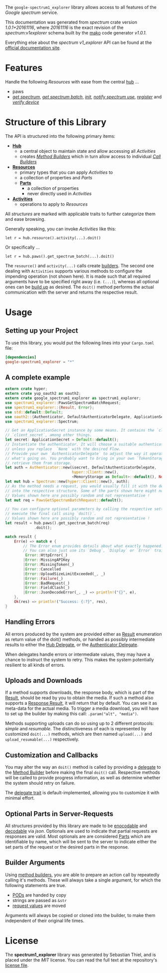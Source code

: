 <!---
DO NOT EDIT !
This file was generated automatically from 'src/mako/api/README.md.mako'
DO NOT EDIT !
-->
The `google-spectrum1_explorer` library allows access to all features of the *Google spectrum* service.

This documentation was generated from *spectrum* crate version *1.0.1+20161116*, where *20161116* is the exact revision of the *spectrum:v1explorer* schema built by the [mako](http://www.makotemplates.org/) code generator *v1.0.1*.

Everything else about the *spectrum* *v1_explorer* API can be found at the
[official documentation site](http://developers.google.com/spectrum).
# Features

Handle the following *Resources* with ease from the central [hub](https://docs.rs/google-spectrum1_explorer/1.0.1+20161116/google_spectrum1_explorer/struct.Spectrum.html) ... 

* paws
 * [*get spectrum*](https://docs.rs/google-spectrum1_explorer/1.0.1+20161116/google_spectrum1_explorer/struct.PawGetSpectrumCall.html), [*get spectrum batch*](https://docs.rs/google-spectrum1_explorer/1.0.1+20161116/google_spectrum1_explorer/struct.PawGetSpectrumBatchCall.html), [*init*](https://docs.rs/google-spectrum1_explorer/1.0.1+20161116/google_spectrum1_explorer/struct.PawInitCall.html), [*notify spectrum use*](https://docs.rs/google-spectrum1_explorer/1.0.1+20161116/google_spectrum1_explorer/struct.PawNotifySpectrumUseCall.html), [*register*](https://docs.rs/google-spectrum1_explorer/1.0.1+20161116/google_spectrum1_explorer/struct.PawRegisterCall.html) and [*verify device*](https://docs.rs/google-spectrum1_explorer/1.0.1+20161116/google_spectrum1_explorer/struct.PawVerifyDeviceCall.html)




# Structure of this Library

The API is structured into the following primary items:

* **[Hub](https://docs.rs/google-spectrum1_explorer/1.0.1+20161116/google_spectrum1_explorer/struct.Spectrum.html)**
    * a central object to maintain state and allow accessing all *Activities*
    * creates [*Method Builders*](https://docs.rs/google-spectrum1_explorer/1.0.1+20161116/google_spectrum1_explorer/trait.MethodsBuilder.html) which in turn
      allow access to individual [*Call Builders*](https://docs.rs/google-spectrum1_explorer/1.0.1+20161116/google_spectrum1_explorer/trait.CallBuilder.html)
* **[Resources](https://docs.rs/google-spectrum1_explorer/1.0.1+20161116/google_spectrum1_explorer/trait.Resource.html)**
    * primary types that you can apply *Activities* to
    * a collection of properties and *Parts*
    * **[Parts](https://docs.rs/google-spectrum1_explorer/1.0.1+20161116/google_spectrum1_explorer/trait.Part.html)**
        * a collection of properties
        * never directly used in *Activities*
* **[Activities](https://docs.rs/google-spectrum1_explorer/1.0.1+20161116/google_spectrum1_explorer/trait.CallBuilder.html)**
    * operations to apply to *Resources*

All *structures* are marked with applicable traits to further categorize them and ease browsing.

Generally speaking, you can invoke *Activities* like this:

```Rust,ignore
let r = hub.resource().activity(...).doit()
```

Or specifically ...

```ignore
let r = hub.paws().get_spectrum_batch(...).doit()
```

The `resource()` and `activity(...)` calls create [builders][builder-pattern]. The second one dealing with `Activities` 
supports various methods to configure the impending operation (not shown here). It is made such that all required arguments have to be 
specified right away (i.e. `(...)`), whereas all optional ones can be [build up][builder-pattern] as desired.
The `doit()` method performs the actual communication with the server and returns the respective result.

# Usage

## Setting up your Project

To use this library, you would put the following lines into your `Cargo.toml` file:

```toml
[dependencies]
google-spectrum1_explorer = "*"
```

## A complete example

```Rust
extern crate hyper;
extern crate yup_oauth2 as oauth2;
extern crate google_spectrum1_explorer as spectrum1_explorer;
use spectrum1_explorer::PawsGetSpectrumBatchRequest;
use spectrum1_explorer::{Result, Error};
use std::default::Default;
use oauth2::{Authenticator, DefaultAuthenticatorDelegate, ApplicationSecret, MemoryStorage};
use spectrum1_explorer::Spectrum;

// Get an ApplicationSecret instance by some means. It contains the `client_id` and 
// `client_secret`, among other things.
let secret: ApplicationSecret = Default::default();
// Instantiate the authenticator. It will choose a suitable authentication flow for you, 
// unless you replace  `None` with the desired Flow.
// Provide your own `AuthenticatorDelegate` to adjust the way it operates and get feedback about 
// what's going on. You probably want to bring in your own `TokenStorage` to persist tokens and
// retrieve them from storage.
let auth = Authenticator::new(&secret, DefaultAuthenticatorDelegate,
                              hyper::Client::new(),
                              <MemoryStorage as Default>::default(), None);
let mut hub = Spectrum::new(hyper::Client::new(), auth);
// As the method needs a request, you would usually fill it with the desired information
// into the respective structure. Some of the parts shown here might not be applicable !
// Values shown here are possibly random and not representative !
let mut req = PawsGetSpectrumBatchRequest::default();

// You can configure optional parameters by calling the respective setters at will, and
// execute the final call using `doit()`.
// Values shown here are possibly random and not representative !
let result = hub.paws().get_spectrum_batch(req)
             .doit();

match result {
    Err(e) => match e {
        // The Error enum provides details about what exactly happened.
        // You can also just use its `Debug`, `Display` or `Error` traits
         Error::HttpError(_)
        |Error::MissingAPIKey
        |Error::MissingToken(_)
        |Error::Cancelled
        |Error::UploadSizeLimitExceeded(_, _)
        |Error::Failure(_)
        |Error::BadRequest(_)
        |Error::FieldClash(_)
        |Error::JsonDecodeError(_, _) => println!("{}", e),
    },
    Ok(res) => println!("Success: {:?}", res),
}

```
## Handling Errors

All errors produced by the system are provided either as [Result](https://docs.rs/google-spectrum1_explorer/1.0.1+20161116/google_spectrum1_explorer/enum.Result.html) enumeration as return value of 
the doit() methods, or handed as possibly intermediate results to either the 
[Hub Delegate](https://docs.rs/google-spectrum1_explorer/1.0.1+20161116/google_spectrum1_explorer/trait.Delegate.html), or the [Authenticator Delegate](https://docs.rs/yup-oauth2/*/yup_oauth2/trait.AuthenticatorDelegate.html).

When delegates handle errors or intermediate values, they may have a chance to instruct the system to retry. This 
makes the system potentially resilient to all kinds of errors.

## Uploads and Downloads
If a method supports downloads, the response body, which is part of the [Result](https://docs.rs/google-spectrum1_explorer/1.0.1+20161116/google_spectrum1_explorer/enum.Result.html), should be
read by you to obtain the media.
If such a method also supports a [Response Result](https://docs.rs/google-spectrum1_explorer/1.0.1+20161116/google_spectrum1_explorer/trait.ResponseResult.html), it will return that by default.
You can see it as meta-data for the actual media. To trigger a media download, you will have to set up the builder by making
this call: `.param("alt", "media")`.

Methods supporting uploads can do so using up to 2 different protocols: 
*simple* and *resumable*. The distinctiveness of each is represented by customized 
`doit(...)` methods, which are then named `upload(...)` and `upload_resumable(...)` respectively.

## Customization and Callbacks

You may alter the way an `doit()` method is called by providing a [delegate](https://docs.rs/google-spectrum1_explorer/1.0.1+20161116/google_spectrum1_explorer/trait.Delegate.html) to the 
[Method Builder](https://docs.rs/google-spectrum1_explorer/1.0.1+20161116/google_spectrum1_explorer/trait.CallBuilder.html) before making the final `doit()` call. 
Respective methods will be called to provide progress information, as well as determine whether the system should 
retry on failure.

The [delegate trait](https://docs.rs/google-spectrum1_explorer/1.0.1+20161116/google_spectrum1_explorer/trait.Delegate.html) is default-implemented, allowing you to customize it with minimal effort.

## Optional Parts in Server-Requests

All structures provided by this library are made to be [enocodable](https://docs.rs/google-spectrum1_explorer/1.0.1+20161116/google_spectrum1_explorer/trait.RequestValue.html) and 
[decodable](https://docs.rs/google-spectrum1_explorer/1.0.1+20161116/google_spectrum1_explorer/trait.ResponseResult.html) via *json*. Optionals are used to indicate that partial requests are responses 
are valid.
Most optionals are are considered [Parts](https://docs.rs/google-spectrum1_explorer/1.0.1+20161116/google_spectrum1_explorer/trait.Part.html) which are identifiable by name, which will be sent to 
the server to indicate either the set parts of the request or the desired parts in the response.

## Builder Arguments

Using [method builders](https://docs.rs/google-spectrum1_explorer/1.0.1+20161116/google_spectrum1_explorer/trait.CallBuilder.html), you are able to prepare an action call by repeatedly calling it's methods.
These will always take a single argument, for which the following statements are true.

* [PODs][wiki-pod] are handed by copy
* strings are passed as `&str`
* [request values](https://docs.rs/google-spectrum1_explorer/1.0.1+20161116/google_spectrum1_explorer/trait.RequestValue.html) are moved

Arguments will always be copied or cloned into the builder, to make them independent of their original life times.

[wiki-pod]: http://en.wikipedia.org/wiki/Plain_old_data_structure
[builder-pattern]: http://en.wikipedia.org/wiki/Builder_pattern
[google-go-api]: https://github.com/google/google-api-go-client

# License
The **spectrum1_explorer** library was generated by Sebastian Thiel, and is placed 
under the *MIT* license.
You can read the full text at the repository's [license file][repo-license].

[repo-license]: https://github.com/Byron/google-apis-rsblob/master/LICENSE.md
